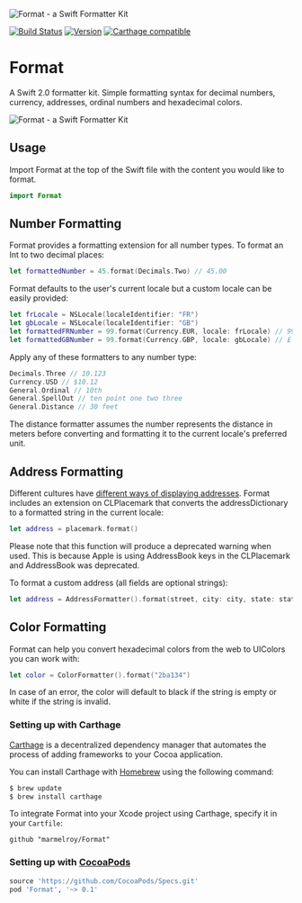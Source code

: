![Format - a Swift Formatter Kit](https://cloud.githubusercontent.com/assets/889949/11407879/e18e5834-93b5-11e5-9d53-31a25d0d97df.png)

[![Build Status](https://travis-ci.org/marmelroy/Format.svg?branch=master)](https://travis-ci.org/marmelroy/Format) [![Version](http://img.shields.io/cocoapods/v/Format.svg)](http://cocoapods.org/?q=Format)
[![Carthage compatible](https://img.shields.io/badge/Carthage-compatible-4BC51D.svg?style=flat)](https://github.com/Carthage/Carthage)

# Format
A Swift 2.0 formatter kit. Simple formatting syntax for decimal numbers, currency, addresses, ordinal numbers and hexadecimal colors.

![Format - a Swift Formatter Kit](http://i.giphy.com/26tPgHDb7eOVKuuWI.gif)

## Usage

Import Format at the top of the Swift file with the content you would like to format.

```swift
import Format
```

## Number Formatting

Format provides a formatting extension for all number types. To format an Int to two decimal places:
```swift
let formattedNumber = 45.format(Decimals.Two) // 45.00
```

Format defaults to the user's current locale but a custom locale can be easily provided:
```swift
let frLocale = NSLocale(localeIdentifier: "FR")
let gbLocale = NSLocale(localeIdentifier: "GB")
let formattedFRNumber = 99.format(Currency.EUR, locale: frLocale) // 99,00 €
let formattedGBNumber = 99.format(Currency.GBP, locale: gbLocale) // £ 99.00
```

Apply any of these formatters to any number type:
```swift
Decimals.Three // 10.123
Currency.USD // $10.12
General.Ordinal // 10th
General.SpellOut // ten point one two three
General.Distance // 30 feet
```

The distance formatter assumes the number represents the distance in meters before converting and formatting it to the current locale's preferred unit.

## Address Formatting

Different cultures have [different ways of displaying addresses](https://en.wikipedia.org/wiki/Address_(geography)#Address_format). Format includes an extension on CLPlacemark that converts the addressDictionary to a formatted string in the current locale:

```swift
let address = placemark.format()
```
Please note that this function will produce a deprecated warning when used. This is because Apple is using AddressBook keys in the CLPlacemark and AddressBook was deprecated.

To format a custom address (all fields are optional strings):

```swift
let address = AddressFormatter().format(street, city: city, state: state, postalCode: postalCode, country: country, ISOCountryCode: ISOCountryCode)
```

## Color Formatting

Format can help you convert hexadecimal colors from the web to UIColors you can work with:

```swift
let color = ColorFormatter().format("2ba134")
```

In case of an error, the color will default to black if the string is empty or white if the string is invalid.

### Setting up with Carthage

[Carthage](https://github.com/Carthage/Carthage) is a decentralized dependency manager that automates the process of adding frameworks to your Cocoa application.

You can install Carthage with [Homebrew](http://brew.sh/) using the following command:

```bash
$ brew update
$ brew install carthage
```

To integrate Format into your Xcode project using Carthage, specify it in your `Cartfile`:

```ogdl
github "marmelroy/Format"
```

### Setting up with [CocoaPods](http://cocoapods.org/?q=PhoneNumberKit)
```ruby
source 'https://github.com/CocoaPods/Specs.git'
pod 'Format', '~> 0.1'
```
